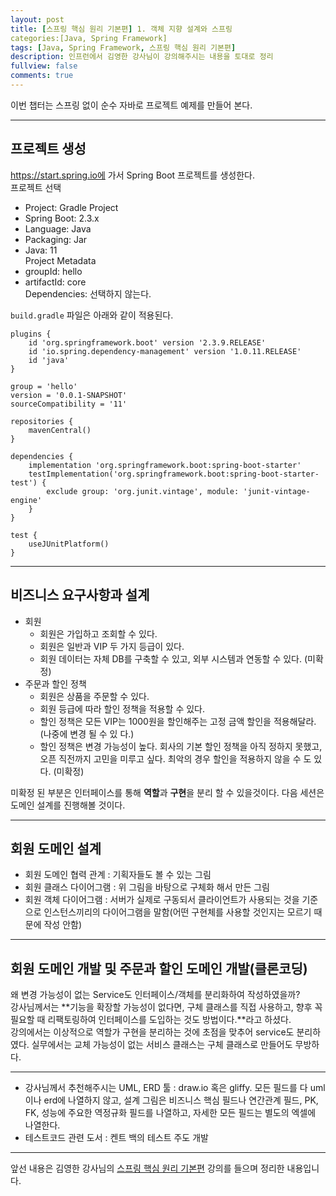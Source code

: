 ```yaml
---
layout: post
title: [스프링 핵심 원리 기본편] 1. 객체 지향 설계와 스프링
categories:[Java, Spring Framework]
tags: [Java, Spring Framework, 스프링 핵심 원리 기본편]
description: 인프런에서 김영한 강사님이 강의해주시는 내용을 토대로 정리  
fullview: false
comments: true
---
```


이번 챕터는 스프링 없이 순수 자바로 프로젝트 예제를 만들어 본다.
***
## 프로젝트 생성
https://start.spring.io에 가서 Spring Boot 프로젝트를 생성한다.  
프로젝트 선택  
* Project: Gradle Project  
* Spring Boot: 2.3.x  
*  Language: Java  
*   Packaging: Jar  
*   Java: 11  
Project Metadata  
* groupId: hello   
* artifactId: core  
Dependencies: 선택하지 않는다.

```build.gradle``` 파일은 아래와 같이 적용된다.   

```
plugins {
	id 'org.springframework.boot' version '2.3.9.RELEASE'
	id 'io.spring.dependency-management' version '1.0.11.RELEASE'
	id 'java'
}

group = 'hello'
version = '0.0.1-SNAPSHOT'
sourceCompatibility = '11'

repositories {
	mavenCentral()
}

dependencies {
	implementation 'org.springframework.boot:spring-boot-starter'
	testImplementation('org.springframework.boot:spring-boot-starter-test') {
		exclude group: 'org.junit.vintage', module: 'junit-vintage-engine'
	}
}

test {
	useJUnitPlatform()
}
```

***
## 비즈니스 요구사항과 설계
* 회원
	* 회원은 가입하고 조회할 수 있다.
	* 회원은 일반과 VIP 두 가지 등급이 있다.
	* 회원 데이터는 자체 DB를 구축할 수 있고, 외부 시스템과 연동할 수 있다. (미확정)
* 주문과 할인 정책
	* 회원은 상품을 주문할 수 있다.
	* 회원 등급에 따라 할인 정책을 적용할 수 있다.
	* 할인 정책은 모든 VIP는 1000원을 할인해주는 고정 금액 할인을 적용해달라. (나중에 변경 될 수 있
다.)
	* 할인 정책은 변경 가능성이 높다. 회사의 기본 할인 정책을 아직 정하지 못했고, 오픈 직전까지 고민을
미루고 싶다. 최악의 경우 할인을 적용하지 않을 수 도 있다. (미확정)  

미확정 된 부분은 인터페이스를 통해 **역할**과 **구현**을 분리 할 수 있을것이다. 다음 세션은 도메인 설계를 진행해볼 것이다.

***
## 회원 도메인 설계  
* 회원 도메인 협력 관계 :  기획자들도 볼 수 있는 그림
* 회원 클래스 다이어그램 : 위 그림을 바탕으로 구체화 해서 만든 그림
* 회원 객체 다이어그램 : 서버가 실제로 구동되서 클라이언트가 사용되는 것을 기준으로 인스턴스끼리의 다이어그램을 말함(어떤 구현체를 사용할 것인지는 모르기 때문에 작성 안함)  

*** 
## 회원 도메인 개발 및 주문과 할인 도메인 개발(클론코딩)
왜 변경 가능성이 없는 Service도 인터페이스/객체를 분리화하여 작성하였을까?   
강사님께서는 **기능을 확장할 가능성이 없다면, 구체 클래스를 직접 사용하고, 향후 꼭 필요할 때 리팩토링하여 인터페이스를 도입하는 것도 방법이다.**라고 하셨다.   
강의에서는 이상적으로 역할가 구현을 분리하는 것에 초점을 맞추어 service도 분리하였다.  실무에서는 교체 가능성이 없는 서비스 클래스는 구체 클래스로 만들어도 무방하다.  

***
* 강사님께서 추천해주시는 UML, ERD 툴 : draw.io 혹은 gliffy. 모든 필드를 다 uml이나 erd에 나열하지 않고, 설계 그림은 비즈니스 핵심 필드나 연간관계 필드, PK, FK, 성능에 주요한 역정규화 필드를 나열하고, 자세한 모든 필드는 별도의 엑셀에 나열한다.   
* 테스트코드 관련 도서 : 켄트 백의 테스트 주도 개발

***

앞선 내용은 김영한 강사님의 [스프링 핵심 원리 기본편](https://www.inflearn.com/course/%EC%8A%A4%ED%94%84%EB%A7%81-%ED%95%B5%EC%8B%AC-%EC%9B%90%EB%A6%AC-%EA%B8%B0%EB%B3%B8%ED%8E%B8) 강의를 들으며 정리한 내용입니다.  

